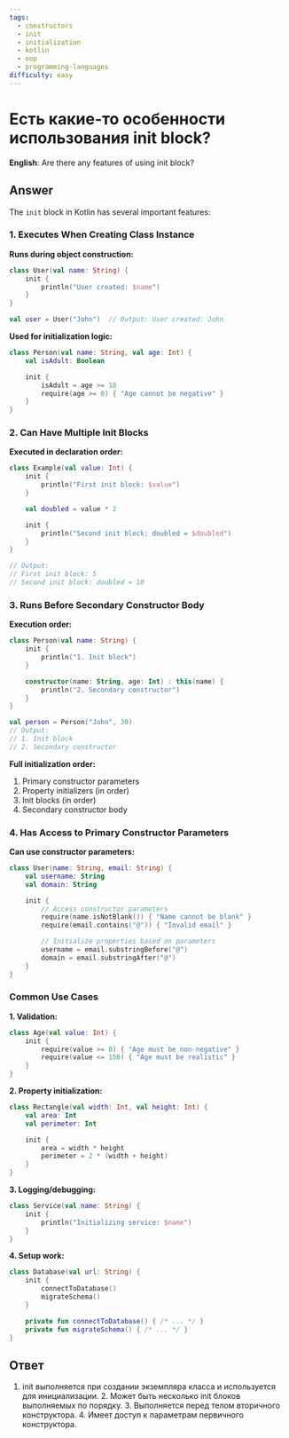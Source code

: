 ```yaml
---
tags:
  - constructors
  - init
  - initialization
  - kotlin
  - oop
  - programming-languages
difficulty: easy
---
```


# Есть какие-то особенности использования init block?

**English**: Are there any features of using init block?

## Answer

The `init` block in Kotlin has several important features:

### 1. Executes When Creating Class Instance

**Runs during object construction:**
```kotlin
class User(val name: String) {
    init {
        println("User created: $name")
    }
}

val user = User("John")  // Output: User created: John
```

**Used for initialization logic:**
```kotlin
class Person(val name: String, val age: Int) {
    val isAdult: Boolean

    init {
        isAdult = age >= 18
        require(age >= 0) { "Age cannot be negative" }
    }
}
```

### 2. Can Have Multiple Init Blocks

**Executed in declaration order:**
```kotlin
class Example(val value: Int) {
    init {
        println("First init block: $value")
    }

    val doubled = value * 2

    init {
        println("Second init block: doubled = $doubled")
    }
}

// Output:
// First init block: 5
// Second init block: doubled = 10
```

### 3. Runs Before Secondary Constructor Body

**Execution order:**
```kotlin
class Person(val name: String) {
    init {
        println("1. Init block")
    }

    constructor(name: String, age: Int) : this(name) {
        println("2. Secondary constructor")
    }
}

val person = Person("John", 30)
// Output:
// 1. Init block
// 2. Secondary constructor
```

**Full initialization order:**
1. Primary constructor parameters
2. Property initializers (in order)
3. Init blocks (in order)
4. Secondary constructor body

### 4. Has Access to Primary Constructor Parameters

**Can use constructor parameters:**
```kotlin
class User(name: String, email: String) {
    val username: String
    val domain: String

    init {
        // Access constructor parameters
        require(name.isNotBlank()) { "Name cannot be blank" }
        require(email.contains("@")) { "Invalid email" }

        // Initialize properties based on parameters
        username = email.substringBefore("@")
        domain = email.substringAfter("@")
    }
}
```

### Common Use Cases

**1. Validation:**
```kotlin
class Age(val value: Int) {
    init {
        require(value >= 0) { "Age must be non-negative" }
        require(value <= 150) { "Age must be realistic" }
    }
}
```

**2. Property initialization:**
```kotlin
class Rectangle(val width: Int, val height: Int) {
    val area: Int
    val perimeter: Int

    init {
        area = width * height
        perimeter = 2 * (width + height)
    }
}
```

**3. Logging/debugging:**
```kotlin
class Service(val name: String) {
    init {
        println("Initializing service: $name")
    }
}
```

**4. Setup work:**
```kotlin
class Database(val url: String) {
    init {
        connectToDatabase()
        migrateSchema()
    }

    private fun connectToDatabase() { /* ... */ }
    private fun migrateSchema() { /* ... */ }
}
```

## Ответ

1. init выполняется при создании экземпляра класса и используется для инициализации. 2. Может быть несколько init блоков выполняемых по порядку. 3. Выполняется перед телом вторичного конструктора. 4. Имеет доступ к параметрам первичного конструктора.

